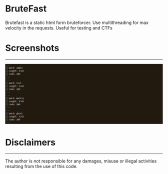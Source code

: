 # BruteFast
Brutefast is a static html form bruteforcer. Use multithreading for max velocity in the requests. Useful for testing and CTFs
# Screenshots
----
![BruteFast](https://github.com/H4k1l/BruteFast/blob/main/images/screenshot1.png)
# Disclaimers
----
The author is not responsible for any damages, misuse or illegal activities resulting from the use of this code.
